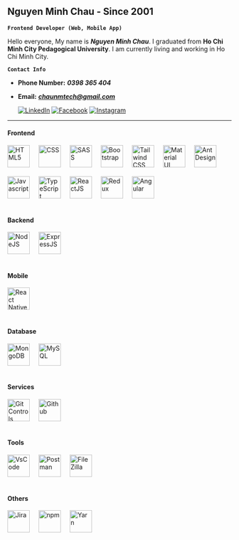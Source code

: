 ## Nguyen Minh Chau - Since 2001

**`Frontend Developer (Web, Mobile App)`**

Hello everyone, My name is **_Nguyen Minh Chau_**. I graduated from **Ho Chi Minh City Pedagogical University**. I am currently living and working in Ho Chi Minh City.

**`Contact Info`**

-   **Phone Number:** **_0398 365 404_**
      <div style="margin-bottom: 8px"></div>
-   **Email:** ***chaunmtech@gmail.com***
      <div style="margin-bottom: 8px"></div>

    [![LinkedIn](https://img.shields.io/badge/LinkedIn-0077B5?style=for-the-badge&logo=linkedin&logoColor=white)](https://www.linkedin.com/in/nguyen-minh-chau-87184320b/) [![Facebook](https://img.shields.io/badge/Facebook-1877F2?style=for-the-badge&logo=facebook&logoColor=white)](https://www.facebook.com/nguyenminhchau2001) [![Instagram](https://img.shields.io/badge/Instagram-E4405F?style=for-the-badge&logo=instagram&logoColor=white)](https://www.instagram.com/nmchau.01/)

---

#### Frontend

<div style="display: flex; flex-direction: row; flex-wrap: wrap;">
<img src="https://user-images.githubusercontent.com/25181517/192158954-f88b5814-d510-4564-b285-dff7d6400dad.png" width="50px" style="padding: 0 20px 20px 0;" title="HTML5" alt="HTML5"/>
<img src="https://user-images.githubusercontent.com/25181517/183898674-75a4a1b1-f960-4ea9-abcb-637170a00a75.png" width="50px" style="padding: 0 20px 20px 0;" title="CSS" alt="CSS"/>
<img src="https://user-images.githubusercontent.com/25181517/192158956-48192682-23d5-4bfc-9dfb-6511ade346bc.png" width="50px" style="padding: 0 20px 20px 0;" title="SASS" alt="SASS"/>
<img src="https://user-images.githubusercontent.com/25181517/183898054-b3d693d4-dafb-4808-a509-bab54cf5de34.png" width="50px" style="padding: 0 20px 20px 0;" title="Bootstrap" alt="Bootstrap"/>
<img src="https://user-images.githubusercontent.com/25181517/202896760-337261ed-ee92-4979-84c4-d4b829c7355d.png" width="50px" style="padding: 0 20px 20px 0;" title="Tailwind CSS" alt="Tailwind CSS"/>
<img src="https://user-images.githubusercontent.com/25181517/189716630-fe6c084c-6c66-43af-aa49-64c8aea4a5c2.png" width="50px"  style="padding: 0 20px 20px 0;" title="Material UI" alt="Material UI"/>
<img src="https://user-images.githubusercontent.com/25181517/190887795-99cb0921-e57f-430b-a111-e165deedaa36.png" width="50px" style="padding: 0 20px 20px 0;" title="Ant Design" alt="Ant Design"/>
<img src="https://user-images.githubusercontent.com/25181517/117447155-6a868a00-af3d-11eb-9cfe-245df15c9f3f.png" width="50px"  style="padding: 0 20px 20px 0;" title="Javascript" alt="Javascript"/>
<img src="https://user-images.githubusercontent.com/25181517/183890598-19a0ac2d-e88a-4005-a8df-1ee36782fde1.png" width="50px" style="padding: 0 20px 20px 0;" title="TypeScript" alt="TypeScript"/>
<img src="https://user-images.githubusercontent.com/25181517/183897015-94a058a6-b86e-4e42-a37f-bf92061753e5.png" width="50px" style="padding: 0 20px 20px 0;" title="ReactJS" alt="ReactJS"/>
<img src="https://user-images.githubusercontent.com/25181517/187896150-cc1dcb12-d490-445c-8e4d-1275cd2388d6.png" width="50px" style="padding: 0 20px 20px 0;" title="Redux" alt="Redux"/>
<img src="https://user-images.githubusercontent.com/25181517/183890595-779a7e64-3f43-4634-bad2-eceef4e80268.png" width="50px" style="padding: 0 20px 20px 0;" title="Angular" alt="Angular"/></div>

#### Backend

<div style="display: flex; flex-direction: row; flex-wrap: wrap;">
<img src="https://user-images.githubusercontent.com/25181517/183568594-85e280a7-0d7e-4d1a-9028-c8c2209e073c.png" width="50px" style="padding: 0 20px 20px 0;" title="NodeJS" alt="NodeJS"/>
<img src="https://user-images.githubusercontent.com/25181517/183859966-a3462d8d-1bc7-4880-b353-e2cbed900ed6.png" width="50px" style="padding: 0 20px 20px 0;" title="ExpressJS" alt="ExpressJS"/></div>

#### Mobile

<div style="display: flex; flex-direction: row; flex-wrap: wrap;">
<img src="https://user-images.githubusercontent.com/25181517/183897015-94a058a6-b86e-4e42-a37f-bf92061753e5.png" width="50px" style="padding: 0 20px 20px 0;" title="React Native" alt="React Native"/></div>

#### Database

<div style="display: flex; flex-direction: row; flex-wrap: wrap;">
<img src="https://user-images.githubusercontent.com/25181517/182884177-d48a8579-2cd0-447a-b9a6-ffc7cb02560e.png" width="50px" style="padding: 0 20px 20px 0;" title="MongoDB" alt="MongoDB"/>
<img src="https://user-images.githubusercontent.com/25181517/183896128-ec99105a-ec1a-4d85-b08b-1aa1620b2046.png" width="50px" style="padding: 0 20px 20px 0;" title="MySQL" alt="MySQL"/></div>

#### Services

<div style="display: flex; flex-direction: row; flex-wrap: wrap;">
<img src="https://user-images.githubusercontent.com/25181517/192108372-f71d70ac-7ae6-4c0d-8395-51d8870c2ef0.png" width="50px" style="padding: 0 20px 20px 0;" title="Git Controls" alt="Git Controls"/>
<img src="https://user-images.githubusercontent.com/25181517/192108374-8da61ba1-99ec-41d7-80b8-fb2f7c0a4948.png" width="50px"  style="padding: 0 20px 20px 0;" title="Github" alt="Github"/></div>

#### Tools

<div style="display: flex; flex-direction: row; flex-wrap: wrap;">
<img src="https://user-images.githubusercontent.com/25181517/192108891-d86b6220-e232-423a-bf5f-90903e6887c3.png" width="50px" style="padding: 0 20px 20px 0;" title="VsCode" alt="VsCode"/>
<img src="https://user-images.githubusercontent.com/25181517/192109061-e138ca71-337c-4019-8d42-4792fdaa7128.png" width="50px" style="padding: 0 20px 20px 0;" title="Postman" alt="Postman"/>
<img src="https://camo.githubusercontent.com/c9ed84fb9911274d64afe679daa14b3d3995a235f6d4237c2d605df4476d2a72/68747470733a2f2f63646e2e6a7364656c6976722e6e65742f67682f64657669636f6e732f64657669636f6e2f69636f6e732f66696c657a696c6c612f66696c657a696c6c612d706c61696e2e737667" width="50px"  style="padding: 0 20px 20px 0;" title="FileZilla" alt="FileZilla"/></div>

#### Others

<div style="display: flex; flex-direction: row; flex-wrap: wrap;">
<img src="https://user-images.githubusercontent.com/25181517/183912952-83784e94-629d-4c34-a961-ae2ae795b662.png" width="50px" style="padding: 0 20px 20px 0;" title="Jira" alt="Jira"/>
<img src="https://user-images.githubusercontent.com/25181517/121401671-49102800-c959-11eb-9f6f-74d49a5e1774.png" width="50px" style="padding: 0 20px 20px 0; " title="npm" alt="npm"/>
<img src="https://user-images.githubusercontent.com/25181517/183049794-a3dfaddd-22ee-4ffe-b0b4-549ccd4879f9.png" width="50px" style="padding: 0 20px 20px 0;" title="Yarn" alt="Yarn"/></div>
